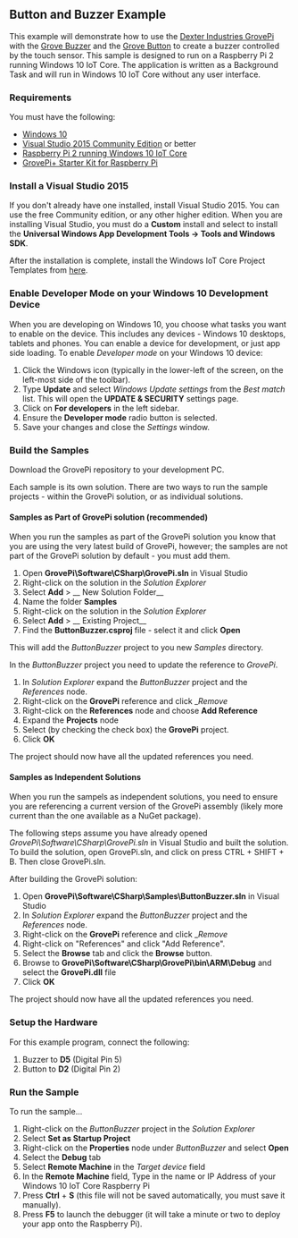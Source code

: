 ## **Button and Buzzer Example**
This example will demonstrate how to use the [Dexter Industries GrovePi](http://www.dexterindustries.com/grovepi-starter-kit/) with the [Grove Buzzer](http://www.dexterindustries.com/shop/grove-buzzer/) and the  [Grove Button](http://www.dexterindustries.com/shop/grove-button/) to create a buzzer controlled by the touch sensor. This sample is designed to run on a Raspberry Pi 2 running Windows 10 IoT Core. The application is written as a Background Task and will run in Windows 10 IoT Core without any user interface.

### Requirements
You must have the following:

- [Windows 10](https://www.microsoft.com/windows/)
- [Visual Studio 2015 Community Edition](https://www.visualstudio.com/) or better
- [Raspberry Pi 2 running Windows 10 IoT Core](http://ms-iot.github.io/content/en-US/win10/RPI.htm)
- [GrovePi+ Starter Kit for Raspberry Pi](http://www.dexterindustries.com/grovepi-starter-kit/)

### Install a Visual Studio 2015
If you don't already have one installed, install Visual Studio 2015. You can use the free Community edition, or any other higher edition. When you are installing Visual Studio, you must do a __Custom__ install and select to install the __Universal Windows App Development Tools -> Tools and Windows SDK__. 

After the installation is complete, install the Windows IoT Core Project Templates from [here](https://visualstudiogallery.msdn.microsoft.com/55b357e1-a533-43ad-82a5-a88ac4b01dec).

### Enable Developer Mode on your Windows 10 Development Device
When you are developing on Windows 10, you choose what tasks you want to enable on the device. This includes any devices - Windows 10 desktops, tablets and phones. You can enable a device for development, or just app side loading. To enable _Developer mode_ on your Windows 10 device:

1. Click the Windows icon (typically in the lower-left of the screen, on the left-most side of the toolbar). 
2. Type __Update__ and select _Windows Update settings_ from the _Best match_ list. This will open the __UPDATE & SECURITY__ settings page. 
3. Click on __For developers__ in the left sidebar.
4. Ensure the __Developer mode__ radio button is selected.
5. Save your changes and close the _Settings_ window.  

### Build the Samples
Download the GrovePi repository to your development PC.

Each sample is its own solution. There are two ways to run the sample projects - within the GrovePi solution, or as individual solutions.

#### Samples as Part of GrovePi solution (recommended)
When you run the samples as part of the GrovePi solution you know that you are using the very latest build of GrovePi, however; the samples are not part of the GrovePi solution by default - you must add them.

1. Open __GrovePi\Software\CSharp\GrovePi.sln__ in Visual Studio
2. Right-click on the solution in the _Solution Explorer_
3. Select __Add__ > __ New Solution Folder__
4. Name the folder __Samples__
5. Right-click on the solution in the _Solution Explorer_
6. Select __Add__ > __ Existing Project__
7. Find the __ButtonBuzzer.csproj__ file - select it and click __Open__

This will add the _ButtonBuzzer_ project to you new _Samples_ directory.

In the _ButtonBuzzer_ project you need to update the reference to _GrovePi_.

1. In _Solution Explorer_ expand the _ButtonBuzzer_ project and the _References_ node.
2. Right-click on the __GrovePi__ reference and click __Remove_
3. Right-click on the __References__ node and choose __Add Reference__
4. Expand the __Projects__ node
5. Select (by checking the check box) the __GrovePi__ project.
6. Click __OK__

The project should now have all the updated references you need. 

#### Samples as Independent Solutions
When you run the sampels as independent solutions, you need to ensure you are referencing a current version of the GrovePi assembly (likely more current than the one available as a NuGet package). 

The following steps assume you have already opened _GrovePi\Software\CSharp\GrovePi.sln_ in Visual Studio and built the solution.  To build the solution, open GrovePi.sln, and click on press CTRL + SHIFT + B.  Then close GrovePi.sln.

After building the GrovePi solution:
1. Open __GrovePi\Software\CSharp\Samples\ButtonBuzzer.sln__ in Visual Studio
2. In _Solution Explorer_ expand the _ButtonBuzzer_ project and the _References_ node.
3. Right-click on the __GrovePi__ reference and click __Remove_
4. Right-click on "References" and click "Add Reference".  
5. Select the __Browse__ tab and click the __Browse__ button.
6. Browse to __GrovePi\Software\CSharp\GrovePi\bin\ARM\Debug__ and select the __GrovePi.dll__ file
7. Click __OK__

The project should now have all the updated references you need. 

### Setup the Hardware
For this example program, connect the following:

1. Buzzer to __D5__ (Digital Pin 5)
2. Button to __D2__ (Digital Pin 2)

### Run the Sample
To run the sample... 

1. Right-click on the _ButtonBuzzer_ project in the _Solution Explorer_
2. Select __Set as Startup Project__
3. Right-click on the __Properties__ node under _ButtonBuzzer_ and select __Open__
4. Select the __Debug__ tab
5. Select __Remote Machine__ in the _Target device_ field
6. In the __Remote Machine__ field, Type in the name or IP Address of your Windows 10 IoT Core Raspberry Pi
7. Press __Ctrl__ + __S__ (this file will not be saved automatically, you must save it manually).
8. Press __F5__ to launch the debugger (it will take a minute or two to deploy your app onto the Raspberry Pi).
